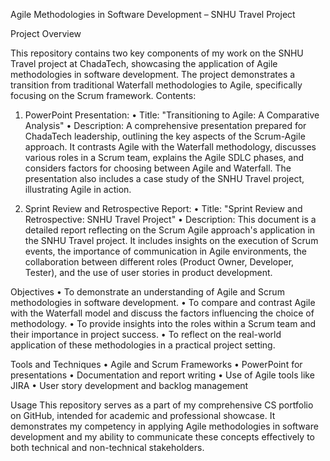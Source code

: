 Agile Methodologies in Software Development – SNHU Travel Project

Project Overview

This repository contains two key components of my work on the SNHU Travel project at ChadaTech, showcasing the application of Agile methodologies in software development. The project demonstrates a transition from traditional Waterfall methodologies to Agile, specifically focusing on the Scrum framework.
Contents:

1.	PowerPoint Presentation:
•	Title: "Transitioning to Agile: A Comparative Analysis"
•	Description: A comprehensive presentation prepared for ChadaTech leadership, outlining the key aspects of the Scrum-Agile approach. It contrasts Agile with the Waterfall methodology, discusses various roles in a Scrum team, explains the Agile SDLC phases, and considers factors for choosing between Agile and Waterfall. The presentation also includes a case study of the SNHU Travel project, illustrating Agile in action.

2.	Sprint Review and Retrospective Report:
•	Title: "Sprint Review and Retrospective: SNHU Travel Project"
•	Description: This document is a detailed report reflecting on the Scrum Agile approach's application in the SNHU Travel project. It includes insights on the execution of Scrum events, the importance of communication in Agile environments, the collaboration between different roles (Product Owner, Developer, Tester), and the use of user stories in product development.

Objectives
•	To demonstrate an understanding of Agile and Scrum methodologies in software development.
•	To compare and contrast Agile with the Waterfall model and discuss the factors influencing the choice of methodology.
•	To provide insights into the roles within a Scrum team and their importance in project success.
•	To reflect on the real-world application of these methodologies in a practical project setting.

Tools and Techniques
•	Agile and Scrum Frameworks
•	PowerPoint for presentations
•	Documentation and report writing
•	Use of Agile tools like JIRA
•	User story development and backlog management


Usage
This repository serves as a part of my comprehensive CS portfolio on GitHub, intended for academic and professional showcase. It demonstrates my competency in applying Agile methodologies in software development and my ability to communicate these concepts effectively to both technical and non-technical stakeholders.

